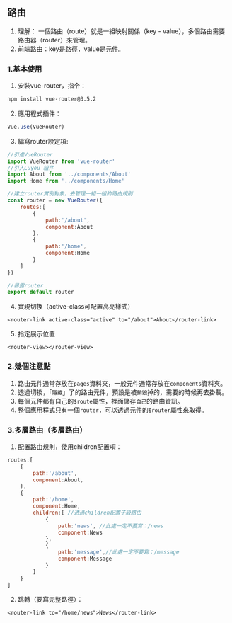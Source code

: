 ## 路由

1. 理解： 一個路由（route）就是一組映射關係（key - value），多個路由需要路由器（router）來管理。
2. 前端路由：key是路徑，value是元件。

### 1.基本使用

1. 安裝vue-router，指令：

```bash
npm install vue-router@3.5.2
```

2. 應用程式插件：

```js
Vue.use(VueRouter)
```

3. 編寫router設定項:

```js
//引進VueRouter
import VueRouter from 'vue-router'
//引入Luyou 組件
import About from '../components/About'
import Home from '../components/Home'

//建立router實例對象，去管理一組一組的路由規則
const router = new VueRouter({
    routes:[
        {
            path:'/about',
            component:About
        },
        {
            path:'/home',
            component:Home
        }
    ]
})

//暴露router
export default router
```

4. 實現切換（active-class可配置高亮樣式）

```vue
<router-link active-class="active" to="/about">About</router-link>
```

5. 指定展示位置

```vue
<router-view></router-view>
```

### 2.幾個注意點

1. 路由元件通常存放在`pages`資料夾，一般元件通常存放在`components`資料夾。
2. 透過切換，「`隱藏`」了的路由元件，預設是被`銷毀`掉的，需要的時候再去掛載。
3. 每個元件都有自己的`$route`屬性，裡面儲存`自己`的路由資訊。
4. 整個應用程式只有一個`router`，可以透過元件的`$router`屬性來取得。

### 3.多層路由（多層路由）

1. 配置路由規則，使用children配置項：

```js
routes:[
    {
        path:'/about',
        component:About,
    },
    {
        path:'/home',
        component:Home,
        children:[ //透過children配置子級路由
            {
                path:'news', //此處一定不要寫：/news
                component:News
            },
            {
                path:'message',//此處一定不要寫：/message
                component:Message
            }
        ]
    }
]
```

2. 跳轉（要寫完整路徑）：

```vue
<router-link to="/home/news">News</router-link>
```
